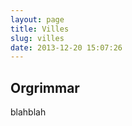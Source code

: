 ```yaml
---
layout: page
title: Villes
slug: villes
date: 2013-12-20 15:07:26
---
```


<h2 id="orgrimmar">Orgrimmar</h2>

blahblah
